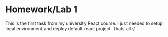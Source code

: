 # Homework/Lab 1

This is the first task from my university React course. I just needed to setup local environment and deploy default react project. Thats all :/
